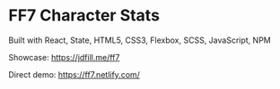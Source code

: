 <h1>FF7 Character Stats</h1>

Built with React, State, HTML5, CSS3, Flexbox, SCSS, JavaScript, NPM

Showcase: https://jdfill.me/ff7

Direct demo: https://ff7.netlify.com/
